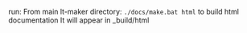 run:
From main lt-maker directory:
`./docs/make.bat html`
to build html documentation
It will appear in _build/html

